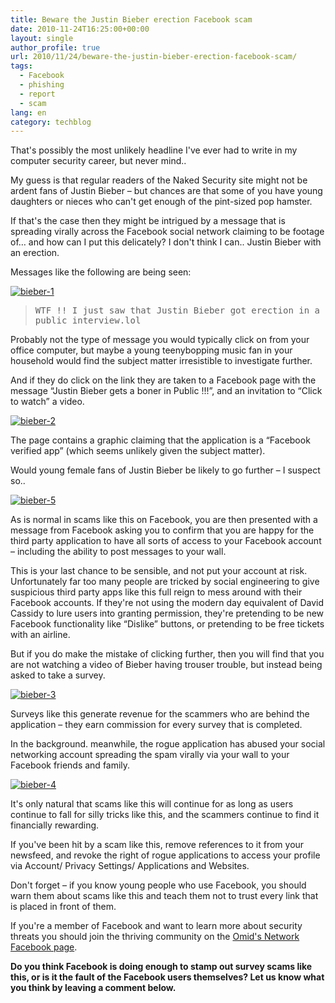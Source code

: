 ```yaml
---
title: Beware the Justin Bieber erection Facebook scam
date: 2010-11-24T16:25:00+00:00
layout: single
author_profile: true
url: 2010/11/24/beware-the-justin-bieber-erection-facebook-scam/
tags:
  - Facebook
  - phishing
  - report
  - scam
lang: en
category: techblog
---
```

That's possibly the most unlikely headline I've ever had to write in my computer security career, but never mind..

My guess is that regular readers of the Naked Security site might not be ardent fans of Justin Bieber – but chances are that some of you have young daughters or nieces who can't get enough of the pint-sized pop hamster.

If that's the case then they might be intrigued by a message that is spreading virally across the Facebook social network claiming to be footage of… and how can I put this delicately? I don't think I can.. Justin Bieber with an erection.

Messages like the following are being seen:

[![bieber-1](http://lh3.ggpht.com/_vaUVXcmC3OI/TO01QTQ4a0I/AAAAAAAADNs/8Gx9kVBDhGM/bieber-1_thumb%5B2%5D.jpg?imgmax=800 "bieber-1")](http://lh3.ggpht.com/_vaUVXcmC3OI/TO01Nf7w2MI/AAAAAAAADNo/Y-INvyJT7tw/s1600-h/bieber-1%5B4%5D.jpg)

> <tt>WTF !! I just saw that Justin Bieber got erection in a public interview.lol</tt>

Probably not the type of message you would typically click on from your office computer, but maybe a young teenybopping music fan in your household would find the subject matter irresistible to investigate further.

And if they do click on the link they are taken to a Facebook page with the message “Justin Bieber gets a boner in Public !!!”, and an invitation to “Click to watch” a video.

[![bieber-2](http://lh5.ggpht.com/_vaUVXcmC3OI/TO01Vv81lXI/AAAAAAAADN0/B6GiXaPMFWM/bieber-2_thumb.jpg?imgmax=800 "bieber-2")](http://lh5.ggpht.com/_vaUVXcmC3OI/TO01Tn6RXmI/AAAAAAAADNw/QsD1SHUR_XY/s1600-h/bieber-2%5B2%5D.jpg)

The page contains a graphic claiming that the application is a “Facebook verified app” (which seems unlikely given the subject matter).

Would young female fans of Justin Bieber be likely to go further – I suspect so..

[![bieber-5](http://lh4.ggpht.com/_vaUVXcmC3OI/TO01apj04vI/AAAAAAAADN8/7FpDUKz-qBQ/bieber-5_thumb.jpg?imgmax=800 "bieber-5")](http://lh6.ggpht.com/_vaUVXcmC3OI/TO01X48xVFI/AAAAAAAADN4/CEDF3MKMT3E/s1600-h/bieber-5%5B2%5D.jpg)

As is normal in scams like this on Facebook, you are then presented with a message from Facebook asking you to confirm that you are happy for the third party application to have all sorts of access to your Facebook account – including the ability to post messages to your wall.

This is your last chance to be sensible, and not put your account at risk. Unfortunately far too many people are tricked by social engineering to give suspicious third party apps like this full reign to mess around with their Facebook accounts. If they're not using the modern day equivalent of David Cassidy to lure users into granting permission, they're pretending to be new Facebook functionality like “Dislike” buttons, or pretending to be free tickets with an airline.

But if you do make the mistake of clicking further, then you will find that you are not watching a video of Bieber having trouser trouble, but instead being asked to take a survey.

[![bieber-3](http://lh5.ggpht.com/_vaUVXcmC3OI/TO01enyJ7SI/AAAAAAAADOE/H3UdF44SYnI/bieber-3_thumb.jpg?imgmax=800 "bieber-3")](http://lh5.ggpht.com/_vaUVXcmC3OI/TO01cxjYgFI/AAAAAAAADOA/Lw60kmI7o2I/s1600-h/bieber-3%5B2%5D.jpg)

Surveys like this generate revenue for the scammers who are behind the application – they earn commission for every survey that is completed.

In the background. meanwhile, the rogue application has abused your social networking account spreading the spam virally via your wall to your Facebook friends and family.

[![bieber-4](http://lh4.ggpht.com/_vaUVXcmC3OI/TO01jKzS8yI/AAAAAAAADOM/J8nqqIGTwPE/bieber-4_thumb%5B1%5D.jpg?imgmax=800 "bieber-4")](http://lh5.ggpht.com/_vaUVXcmC3OI/TO01hOAXI2I/AAAAAAAADOI/KSL9ic0KpxI/s1600-h/bieber-4%5B5%5D.jpg)

It's only natural that scams like this will continue for as long as users continue to fall for silly tricks like this, and the scammers continue to find it financially rewarding.

If you've been hit by a scam like this, remove references to it from your newsfeed, and revoke the right of rogue applications to access your profile via Account/ Privacy Settings/ Applications and Websites.

Don't forget – if you know young people who use Facebook, you should warn them about scams like this and teach them not to trust every link that is placed in front of them.

If you're a member of Facebook and want to learn more about security threats you should join the thriving community on the [Omid's Network Facebook page](https://www.facebook.com/omidsnetwork).

**Do you think Facebook is doing enough to stamp out survey scams like this, or is it the fault of the Facebook users themselves? Let us know what you think by leaving a comment below.**